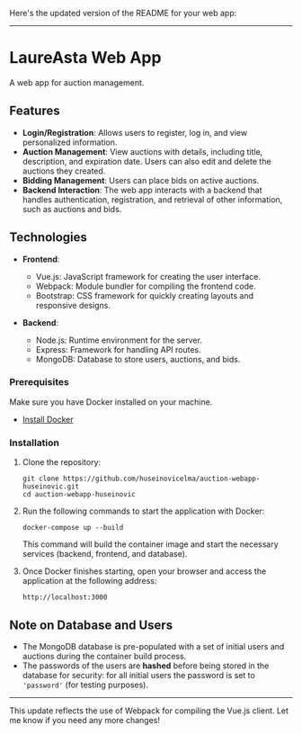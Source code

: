 Here's the updated version of the README for your web app:

---

# LaureAsta Web App

A web app for auction management.

## Features

- **Login/Registration**: Allows users to register, log in, and view personalized information.
- **Auction Management**: View auctions with details, including title, description, and expiration date. Users can also edit and delete the auctions they created.
- **Bidding Management**: Users can place bids on active auctions.
- **Backend Interaction**: The web app interacts with a backend that handles authentication, registration, and retrieval of other information, such as auctions and bids.

## Technologies

- **Frontend**:
  - Vue.js: JavaScript framework for creating the user interface.
  - Webpack: Module bundler for compiling the frontend code.
  - Bootstrap: CSS framework for quickly creating layouts and responsive designs.
  
- **Backend**:
  - Node.js: Runtime environment for the server.
  - Express: Framework for handling API routes.
  - MongoDB: Database to store users, auctions, and bids.

### Prerequisites
Make sure you have Docker installed on your machine.

- [Install Docker](https://docs.docker.com/get-docker/)

### Installation

1. Clone the repository:
    ```
    git clone https://github.com/huseinovicelma/auction-webapp-huseinovic.git
    cd auction-webapp-huseinovic
    ```

2. Run the following commands to start the application with Docker:
    ```
    docker-compose up --build
    ```
    This command will build the container image and start the necessary services (backend, frontend, and database).

3. Once Docker finishes starting, open your browser and access the application at the following address:
    ```
    http://localhost:3000
    ```

## Note on Database and Users

- The MongoDB database is pre-populated with a set of initial users and auctions during the container build process.
- The passwords of the users are **hashed** before being stored in the database for security: for all initial users the password is set to `'password'` (for testing purposes).

---

This update reflects the use of Webpack for compiling the Vue.js client. Let me know if you need any more changes!